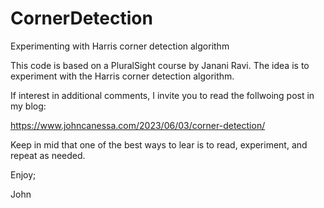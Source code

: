 # CornerDetection
Experimenting with Harris corner detection algorithm

This code is based on a PluralSight course by Janani Ravi.
The idea is to experiment with the Harris corner detection algorithm.

If interest in additional comments, I invite you to read the
follwoing post in my blog:

https://www.johncanessa.com/2023/06/03/corner-detection/

Keep in mid that one of the best ways to lear is to read, 
experiment, and repeat as needed.

Enjoy;

John
